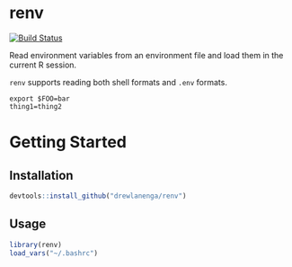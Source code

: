 
renv
==========

[![Build Status](https://travis-ci.org/drewlanenga/renv.svg?branch=master)](https://travis-ci.org/drewlanenga/renv)

Read environment variables from an environment file and load them in the current R session.

`renv` supports reading both shell formats and `.env` formats.

```{bash}
export $FOO=bar
thing1=thing2
```

# Getting Started

## Installation

```r
devtools::install_github("drewlanenga/renv")
```

## Usage

```r
library(renv)
load_vars("~/.bashrc")
```

